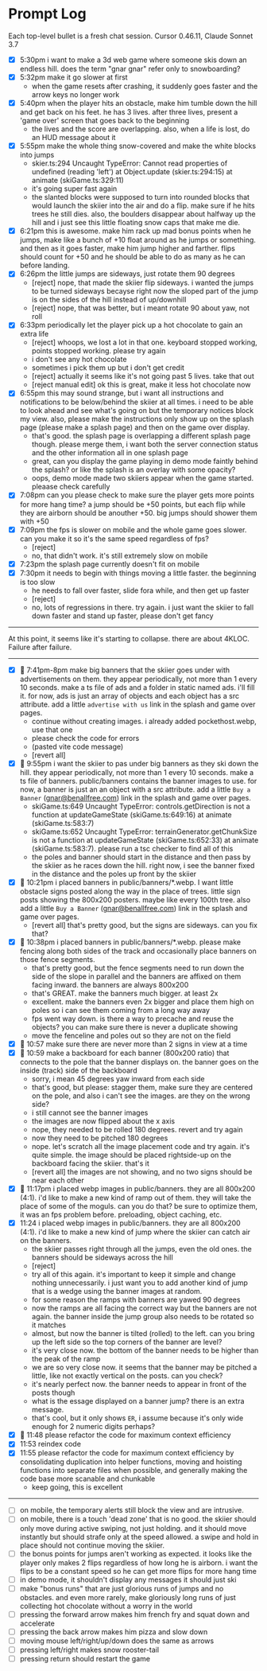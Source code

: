 # Prompt Log

Each top-level bullet is a fresh chat session. Cursor 0.46.11, Claude Sonnet 3.7

- [x] 5:30pm i want to make a 3d web game where someone skis down an endless hill. does the term "gnar gnar" refer only to snowboarding?
- [x] 5:32pm make it go slower at first
  - when the game resets after crashing, it suddenly goes faster and the arrow keys no longer work
- [x] 5:40pm when the player hits an obstacle, make him tumble down the hill and get back on his feet. he has 3 lives. after three lives, present a 'game over' screen that goes back to the beginning
  - the lives and the score are overlapping. also, when a life is lost, do an HUD message about it
- [x] 5:55pm make the whole thing snow-covered and make the white blocks into jumps
  - skier.ts:294 Uncaught TypeError: Cannot read properties of undefined (reading 'left') at Object.update (skier.ts:294:15) at animate (skiGame.ts:329:11)
  - it's going super fast again
  - the slanted blocks were supposed to turn into rounded blocks that would launch the skiier into the air and do a flip. make sure if he hits trees he still dies. also, the boulders disappear about halfway up the hill and i just see this little floating snow caps that make me die.
- [x] 6:21pm this is awesome. make him rack up mad bonus points when he jumps, make like a bunch of +10 float around as he jumps or something. and then as it goes faster, make him jump higher and farther. flips should count for +50 and he should be able to do as many as he can before landing.
- [x] 6:26pm the little jumps are sideways, just rotate them 90 degrees
  - [reject] nope, that made the skiier flip sideways. i wanted the jumps to be turned sideways becayse right now the sloped part of the jump is on the sides of the hill instead of up/downhill
  - [reject] nope, that was better, but i meant rotate 90 about yaw, not roll
- [x] 6:33pm periodically let the player pick up a hot chocolate to gain an extra life
  - [reject] whoops, we lost a lot in that one. keyboard stopped working, points stopped working. please try again
  - i don't see any hot chocolate
  - sometimes i pick them up but i don't get credit
  - [reject] actually it seems like it's not going past 5 lives. take that out
  - [reject manual edit] ok this is great, make it less hot chocolate now
- [x] 6:55pm this may sound strange, but i want all instructions and notifications to be below/behind the skiier at all times. i need to be able to look ahead and see what's going on but the temporary notices block my view. also, please make the instructions only show up on the splash page (please make a splash page) and then on the game over display.
  - that's good. the splash page is overlapping a different splash page though. please merge them, i want both the server connection status and the other information all in one splash page
  - great, can you display the game playing in demo mode faintly behind the splash? or like the splash is an overlay with some opacity?
  - oops, demo mode made two skiiers appear when the game started. pleaase check carefully
- [x] 7:08pm can you please check to make sure the player gets more points for more hang time? a jump should be +50 points, but each flip while they are airborn should be anouther +50. big jumps should shower them with +50
- [x] 7:09pm the fps is slower on mobile and the whole game goes slower. can you make it so it's the same speed regardless of fps?
  - [reject]
  - no, that didn't work. it's still extremely slow on mobile
- [x] 7:23pm the splash page currently doesn't fit on mobile
- [x] 7:30pm it needs to begin with things moving a little faster. the beginning is too slow
  - he needs to fall over faster, slide fora while, and then get up faster
  - [reject]
  - no, lots of regressions in there. try again. i just want the skiier to fall down faster and stand up faster, please don't get fancy

---

At this point, it seems like it's starting to collapse. there are about 4KLOC. Failure after failure.

---

- [x] 🤮 7:41pm-8pm make big banners that the skiier goes under with advertisements on them. they appear periodically, not more than 1 every 10 seconds. make a ts file of ads and a folder in static named ads. i'll fill it. for now, ads is just an array of objects and each object has a src attribute. add a little `advertise with us` link in the splash and game over pages.
  - continue without creating images. i already added pockethost.webp, use that one
  - please check the code for errors
  - (pasted vite code message)
  - [revert all]
- [x] 🤮 9:55pm i want the skiier to pas under big banners as they ski down the hill. they appear periodically, not more than 1 every 10 seconds. make a ts file of banners. public/banners contains the banner images to use. for now, a banner is just an an object with a src attribute. add a little `Buy a Banner` (gnar@benallfree.com) link in the splash and game over pages.
  - skiGame.ts:649 Uncaught TypeError: controls.getDirection is not a function at updateGameState (skiGame.ts:649:16) at animate (skiGame.ts:583:7)
  - skiGame.ts:652 Uncaught TypeError: terrainGenerator.getChunkSize is not a function at updateGameState (skiGame.ts:652:33) at animate (skiGame.ts:583:7). please run a tsc checker to find all of this
  - the poles and banner should start in the distance and then pass by the skiier as he races down the hill. right now, i see the banner fixed in the distance and the poles up front by the skiier
- [x] 🤮 10:21pm i placed banners in public/banners/\*.webp. I want little obstacle signs posted along the way in the place of trees. little sign posts showing the 800x200 posters. maybe like every 100th tree. also add a little `Buy a Banner` (gnar@benallfree.com) link in the splash and game over pages.
  - [revert all] that's pretty good, but the signs are sideways. can you fix that?
- [x] 🤮 10:38pm i placed banners in public/banners/\*.webp. please make fencing along both sides of the track and occasionally place banners on those fence segments.
  - that's pretty good, but the fence segments need to run down the side of the slope in parallel and the banners are affixed on them facing inward. the banners are always 800x200
  - that's GREAT. make the banners much bigger. at least 2x
  - excellent. make the banners even 2x bigger and place them high on poles so i can see them coming from a long way away
  - fps went way down. is there a way to precache and reuse the objects? you can make sure there is never a duplicate showing
  - move the fenceline and poles out so they are not on the field
- [x] 🤮 10:57 make sure there are never more than 2 signs in view at a time
- [x] 🤮 10:59 make a backboard for each banner (800x200 ratio) that connects to the pole that the banner displays on. the banner goes on the inside (track) side of the backboard
  - sorry, i mean 45 degrees yaw inward from each side
  - that's good, but please: stagger them, make sure they are centered on the pole, and also i can't see the images. are they on the wrong side?
  - i still cannot see the banner images
  - the images are now flipped about the x axis
  - nope, they needed to be rolled 180 degrees. revert and try again
  - now they need to be pitched 180 degrees
  - nope. let's scratch all the image placement code and try again. it's quite simple. the image should be placed rightside-up on the backboard facing the skiier. that's it
  - [revert all] the images are not showing, and no two signs should be near each other
- [x] 🤮 11:17pm i placed webp images in public/banners. they are all 800x200 (4:1). i'd like to make a new kind of ramp out of them. they will take the place of some of the moguls. can you do that? be sure to optimize them, it was an fps problem before. preloading, object caching, etc.
- [x] 11:24 i placed webp images in public/banners. they are all 800x200 (4:1). i'd like to make a new kind of jump where the skiier can catch air on the banners.
  - the skiier passes right through all the jumps, even the old ones. the banners should be sideways across the hill
  - [reject]
  - try all of this again. it's important to keep it simple and change nothing unnecessarily. i just want you to add another kind of jump that is a wedge using the banner images at random.
  - for some reason the ramps with banners are yawed 90 degrees
  - now the ramps are all facing the correct way but the banners are not again. the banner inside the jump group also needs to be rotated so it matches
  - almost, but now the banner is tilted (rolled) to the left. can you bring up the left side so the top corners of the banner are level?
  - it's very close now. the bottom of the banner needs to be higher than the peak of the ramp
  - we are so very close now. it seems that the banner may be pitched a little, like not exactly vertical on the posts. can you check?
  - it's nearly perfect now. the banner needs to appear in front of the posts though
  - what is the essage displayed on a banner jump? there is an extra message.
  - that's cool, but it only shows `ER`, i assume because it's only wide enough for 2 numeric digits perhaps?
- [x] 🤮 11:48 please refactor the code for maximum context efficiency
- [x] 11:53 reindex code
- [x] 11:55 please refactor the code for maximum context efficiency by consolidating duplication into helper functions, moving and hoisting functions into separate files when possible, and generally making the code base more scanable and chunkable
  - keep going, this is excellent

---

- [ ] on mobile, the temporary alerts still block the view and are intrusive.
- [ ] on mobile, there is a touch 'dead zone' that is no good. the skiier should only move during active swiping, not just holding. and it should move instantly but should strafe only at the speed allowed. a swipe and hold in place should not continue moving the skiier.
- [ ] the bonus points for jumps aren't working as expected. it looks like the player only makes 2 flips regardless of how long he is airborn. i want the flips to be a constant speed so he can get more flips for more hang time
- [ ] in demo mode, it shouldn't display any messages it should just ski
- [ ] make "bonus runs" that are just glorious runs of jumps and no obstacles. and even more rarely, make gloriously long runs of just collecting hot chocolate without a worry in the world
- [ ] pressing the forward arrow makes him french fry and squat down and accelerate
- [ ] pressing the back arrow makes him pizza and slow down
- [ ] moving mouse left/right/up/down does the same as arrows
- [ ] pressing left/right makes snow rooster-tail
- [ ] pressing return should restart the game
